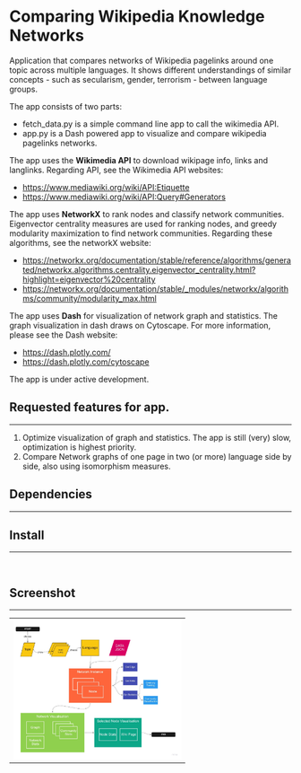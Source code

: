 # Comparing Wikipedia Knowledge Networks
Application that compares networks of Wikipedia pagelinks around one topic across multiple languages. It shows different understandings of similar concepts - such as secularism, gender, terrorism - between language groups. 

The app consists of two parts: 
- fetch_data.py is a simple command line app to call the wikimedia API. 
- app.py is a Dash powered app to visualize and compare wikipedia pagelinks networks.  

The app uses the __Wikimedia API__ to download wikipage info, links and langlinks. Regarding API, see the Wikimedia API websites:
- https://www.mediawiki.org/wiki/API:Etiquette
- https://www.mediawiki.org/wiki/API:Query#Generators

The app uses __NetworkX__ to rank nodes and classify network communities. Eigenvector centrality measures are used for ranking nodes, and greedy modularity maximization to find network communities. Regarding these algorithms, see the networkX website: 
- https://networkx.org/documentation/stable/reference/algorithms/generated/networkx.algorithms.centrality.eigenvector_centrality.html?highlight=eigenvector%20centrality 
- https://networkx.org/documentation/stable/_modules/networkx/algorithms/community/modularity_max.html

The app uses __Dash__ for visualization of network graph and statistics. The graph visualization in dash draws on Cytoscape. For more information, please see the Dash website: 
- https://dash.plotly.com/
- https://dash.plotly.com/cytoscape

The app is under active development. 

## Requested features for app.
-------
1. Optimize visualization of graph and statistics. The app is still (very) slow, optimization is highest priority. 
2. Compare Network graphs of one page in two (or more) language side by side, also using isomorphism measures.

## Dependencies
-------


## Install
-------

```


```

## Screenshot
----------

<table><tr><td>
<img src="Code/CSS/workflow.jpeg" width="300" style="border 5px solid black">
</td></tr></table>
